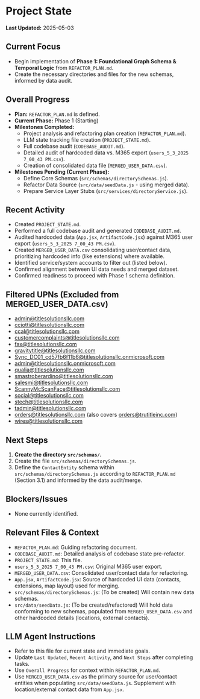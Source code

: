 # Project State

**Last Updated:** 2025-05-03 

## Current Focus

- Begin implementation of **Phase 1: Foundational Graph Schema & Temporal Logic** from `REFACTOR_PLAN.md`.
- Create the necessary directories and files for the new schemas, informed by data audit.

## Overall Progress

- **Plan:** `REFACTOR_PLAN.md` is defined.
- **Current Phase:** Phase 1 (Starting)
- **Milestones Completed:**
    - Project analysis and refactoring plan creation (`REFACTOR_PLAN.md`).
    - LLM state tracking file creation (`PROJECT_STATE.md`).
    - Full codebase audit (`CODEBASE_AUDIT.md`).
    - Detailed audit of hardcoded data vs. M365 export (`users_5_3_2025 7_00_43 PM.csv`).
    - Creation of consolidated data file (`MERGED_USER_DATA.csv`).
- **Milestones Pending (Current Phase):**
    - Define Core Schemas (`src/schemas/directorySchemas.js`).
    - Refactor Data Source (`src/data/seedData.js` - using merged data).
    - Prepare Service Layer Stubs (`src/services/directoryService.js`).

## Recent Activity

- Created `PROJECT_STATE.md`.
- Performed a full codebase audit and generated `CODEBASE_AUDIT.md`.
- Audited hardcoded data (`App.jsx`, `ArtifactCode.jsx`) against M365 user export (`users_5_3_2025 7_00_43 PM.csv`).
- Created `MERGED_USER_DATA.csv` consolidating user/contact data, prioritizing hardcoded info (like extensions) where available.
- Identified service/system accounts to filter out (listed below).
- Confirmed alignment between UI data needs and merged dataset.
- Confirmed readiness to proceed with Phase 1 schema definition.

## Filtered UPNs (Excluded from MERGED_USER_DATA.csv)

- admin@titlesolutionsllc.com
- cciotti@titlesolutionsllc.com
- ccal@titlesolutionsllc.com
- customercomplaints@titlesolutionsllc.com
- fax@titlesolutionsllc.com
- gravitytitle@titlesolutionsllc.com
- Sync_DC01_cd57fb6f11b6@titlesolutionsllc.onmicrosoft.com
- admin@titlesolutionsllc.onmicrosoft.com
- qualia@titlesolutionsllc.com
- smastroberardino@titlesolutionsllc.com
- salesmi@titlesolutionsllc.com
- ScannyMcScanFace@titlesolutionsllc.com
- social@titlesolutionsllc.com
- stech@titlesolutionsllc.com
- tadmin@titlesolutionsllc.com
- orders@titlesolutionsllc.com (also covers orders@trutitleinc.com)
- wires@titlesolutionsllc.com

## Next Steps

1.  **Create the directory `src/schemas/`.**
2.  Create the file `src/schemas/directorySchemas.js`.
3.  Define the `ContactEntity` schema within `src/schemas/directorySchemas.js` according to `REFACTOR_PLAN.md` (Section 3.1) and informed by the data audit/merge.

## Blockers/Issues

- None currently identified.

## Relevant Files & Context

- `REFACTOR_PLAN.md`: Guiding refactoring document.
- `CODEBASE_AUDIT.md`: Detailed analysis of codebase state pre-refactor.
- `PROJECT_STATE.md`: This file.
- `users_5_3_2025 7_00_43 PM.csv`: Original M365 user export.
- `MERGED_USER_DATA.csv`: Consolidated user/contact data for refactoring.
- `App.jsx`, `ArtifactCode.jsx`: Source of hardcoded UI data (contacts, extensions, map layout) used for merging.
- `src/schemas/directorySchemas.js`: (To be created) Will contain new data schemas.
- `src/data/seedData.js`: (To be created/refactored) Will hold data conforming to new schemas, populated from `MERGED_USER_DATA.csv` and other hardcoded details (locations, external contacts).

## LLM Agent Instructions

- Refer to this file for current state and immediate goals.
- Update `Last Updated`, `Recent Activity`, and `Next Steps` after completing tasks.
- Use `Overall Progress` for context within `REFACTOR_PLAN.md`.
- Use `MERGED_USER_DATA.csv` as the primary source for user/contact entities when populating `src/data/seedData.js`. Supplement with location/external contact data from `App.jsx`. 